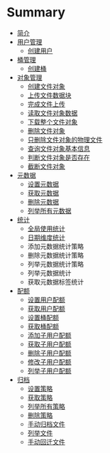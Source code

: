 # Summary

* [简介](README.md)
* [用户管理](user.md)
   * [创建用户](user_create.md)
* [桶管理](bucket.md)
   * [创建桶](bucket_create.md)
* [对象管理](object.md)
   * [创建文件对象](object_create.md)
   * [上传文件数据块](object_write.md)
   * [完成文件上传](object_finish.md)
   * [读取文件对象数据](object_read.md)
   * [下载整个文件对象](object_download.md)
   * [删除文件对象](object_remove.md)
   * [只删除文件对象的物理文件](object_removefileonly.md)
   * [查询文件对象基本信息](object_info.md)
   * [判断文件对象是否存在](object_exists.md)
   * [截断文件对象](object_truncate.md)
* [元数据](metadata.md)
   * [设置元数据](metadata_set.md)
   * [获取元数据](metatada_get.md)
   * [删除元数据](metadata_del.md)
   * [列举所有元数据](metadata_list.md)
* [统计](stat.md)
   * [全局使用统计](stat_global_count.md)
   * [日期维度统计](stat_date.md)
   * 添加元数据统计策略
   * 删除元数据统计策略
   * 列举元数据统计策略
   * 列举元数据统计
   * 获取元数据标签统计
* [配额](quota.md)
   * [设置用户配额](quota_user_set.md)
   * [获取用户配额](quota_user_get.md)
   * [设置桶配额](quota_bucket_set.md)
   * [获取桶配额](quota_bucket_get.md)
   * [添加子用户配额](quota_subuser_add.md)
   * [获取子用户配额](quota_subuser_get.md)
   * [删除子用户配额](quota_subuser_del.md)
   * [修改子用户配额](quota_subuser_mod.md)
   * [列举子用户配额](quota_subuser_list.md)
* [归档](archive.md)
   * [设置策略](archive_strategy_set.md)
   * [获取策略](strategy_get.md)
   * [列举所有策略](strategy_list.md)
   * [删除策略](strategy_del.md)
   * [手动归档文件](archive_manual.md)
   * [列举文件](archive_listfile.md)
   * [手动回迁文件](restore_manual.md)

